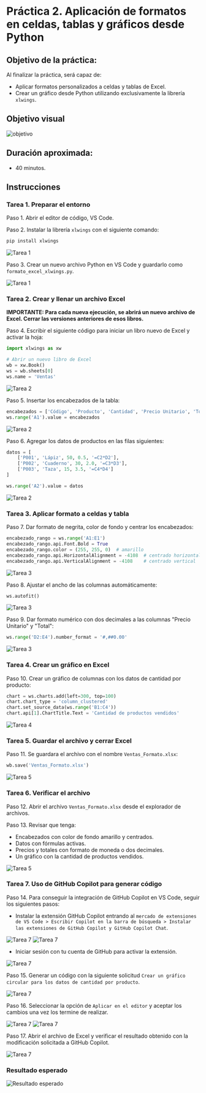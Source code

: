 # Práctica 2. Aplicación de formatos en celdas, tablas y gráficos desde Python

## Objetivo de la práctica:

Al finalizar la práctica, será capaz de:
- Aplicar formatos personalizados a celdas y tablas de Excel.
- Crear un gráfico desde Python utilizando exclusivamente la librería `xlwings`.

## Objetivo visual

![objetivo](../images/cap2_objetivo.png)

## Duración aproximada:
- 40 minutos.

## Instrucciones

### Tarea 1. **Preparar el entorno**

Paso 1. Abrir el editor de código, VS Code.

Paso 2. Instalar la librería `xlwings` con el siguiente comando:

```bash
pip install xlwings
```

![Tarea 1](../images/cap2_1.png)

Paso 3. Crear un nuevo archivo Python en VS Code y guardarlo como `formato_excel_xlwings.py`.

![Tarea 1](../images/cap2_2.png)

### Tarea 2. **Crear y llenar un archivo Excel**

**IMPORTANTE: Para cada nueva ejecución, se abrirá un nuevo archivo de Excel. Cerrar las versiones anteriores de esos libros.**

Paso 4. Escribir el siguiente código para iniciar un libro nuevo de Excel y activar la hoja:

```python
import xlwings as xw

# Abrir un nuevo libro de Excel
wb = xw.Book()
ws = wb.sheets[0]
ws.name = 'Ventas'
```

![Tarea 2](../images/cap2_3.png)

Paso 5. Insertar los encabezados de la tabla:

```python
encabezados = ['Código', 'Producto', 'Cantidad', 'Precio Unitario', 'Total']
ws.range('A1').value = encabezados
```

![Tarea 2](../images/cap2_4.png)

Paso 6. Agregar los datos de productos en las filas siguientes:

```python
datos = [
    ['P001', 'Lápiz', 50, 0.5, '=C2*D2'],
    ['P002', 'Cuaderno', 30, 2.0, '=C3*D3'],
    ['P003', 'Taza', 15, 3.5, '=C4*D4']
]

ws.range('A2').value = datos
```

![Tarea 2](../images/cap2_5.png)

### Tarea 3. **Aplicar formato a celdas y tabla**

Paso 7. Dar formato de negrita, color de fondo y centrar los encabezados:

```python
encabezado_rango = ws.range('A1:E1')
encabezado_rango.api.Font.Bold = True
encabezado_rango.color = (255, 255, 0)  # amarillo
encabezado_rango.api.HorizontalAlignment = -4108  # centrado horizontal
encabezado_rango.api.VerticalAlignment = -4108    # centrado vertical
```

![Tarea 3](../images/cap2_6.png)

Paso 8. Ajustar el ancho de las columnas automáticamente:

```python
ws.autofit()
```

![Tarea 3](../images/cap2_7.png)

Paso 9. Dar formato numérico con dos decimales a las columnas "Precio Unitario" y "Total":

```python
ws.range('D2:E4').number_format = '#,##0.00'
```

![Tarea 3](../images/cap2_8.png)

### Tarea 4. **Crear un gráfico en Excel**

Paso 10. Crear un gráfico de columnas con los datos de cantidad por producto:

```python
chart = ws.charts.add(left=300, top=100)
chart.chart_type = 'column_clustered'
chart.set_source_data(ws.range('B1:C4'))
chart.api[1].ChartTitle.Text = 'Cantidad de productos vendidos'
```

![Tarea 4](../images/cap2_9.png)

### Tarea 5. **Guardar el archivo y cerrar Excel**

Paso 11. Se guardara el archivo con el nombre `Ventas_Formato.xlsx`:

```python
wb.save('Ventas_Formato.xlsx')
```

![Tarea 5](../images/cap2_10.png)

### Tarea 6. **Verificar el archivo**

Paso 12. Abrir el archivo `Ventas_Formato.xlsx` desde el explorador de archivos.

Paso 13. Revisar que tenga:
- Encabezados con color de fondo amarillo y centrados.
- Datos con fórmulas activas.
- Precios y totales con formato de moneda o dos decimales.
- Un gráfico con la cantidad de productos vendidos.

![Tarea 5](../images/cap2_11.png)

### Tarea 7. Uso de GitHub Copilot para generar código

Paso 14. Para conseguir la integración de GitHub Copilot en VS Code, seguir los siguientes pasos:

- Instalar la extensión GitHub Copilot entrando al `mercado de extensiones de VS Code > Escribir Copilot en la barra de búsqueda > Instalar las extensiones de GitHub Copilot y GitHub Copilot Chat`.

![Tarea 7](../images/cap2_12.png)
![Tarea 7](../images/cap2_13.png)

- Iniciar sesión con tu cuenta de GitHub para activar la extensión.

![Tarea 7](../images/cap2_14.png)

Paso 15. Generar un código con la siguiente solicitud `Crear un gráfico circular para los datos de cantidad por producto`.

![Tarea 7](../images/cap2_15.png)

Paso 16. Seleccionar la opción de `Aplicar en el editor` y aceptar los cambios una vez los termine de realizar.

![Tarea 7](../images/cap2_16.png)
![Tarea 7](../images/cap2_17.png)

Paso 17. Abrir el archivo de Excel y verificar el resultado obtenido con la modificación solicitada a GitHub Copilot.

![Tarea 7](../images/cap2_18.png)

### Resultado esperado

![Resultado esperado](../images/cap2_19.png)
